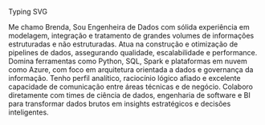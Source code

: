 Typing SVG

Me chamo Brenda,
Sou Engenheira de Dados com sólida experiência em modelagem, integração e tratamento de grandes volumes de informações estruturadas e não estruturadas. Atua na construção e otimização de pipelines de dados, assegurando qualidade, escalabilidade e performance. Domina ferramentas como Python, SQL, Spark e plataformas em nuvem como Azure, com foco em arquitetura orientada a dados e governança da informação.
Tenho perfil analítico, raciocínio lógico afiado e excelente capacidade de comunicação entre áreas técnicas e de negócio. Colaboro diretamente com times de ciência de dados, engenharia de software e BI para transformar dados brutos em insights estratégicos e decisões inteligentes.
